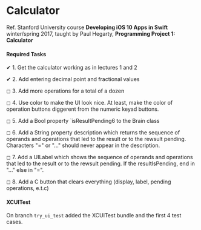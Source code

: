 #  Calculator

Ref. Stanford University course **Developing iOS 10 Apps in Swift** winter/spring 2017, taught by Paul Hegarty, **Programming Project 1: Calculator**

#### Required Tasks
✔ 1. Get the calculator working as in lectures 1 and 2

✔ 2. Add entering decimal point and fractional values

◻ 3. Add more operations for a total of a dozen

◻ 4. Use color to make the UI look nice. At least, make the color of operation buttons diggerent from the numeric keyad buttons.

◻ 5. Add a Bool property `isResultPending6 to the Brain class

◻ 6. Add a String property description which returns the sequence of operands and operations that led to the result or to the rewsult pending. Characters "=" or "..." should never appear in the description.

◻ 7. Add a UILabel which shows the sequence of operands and operations that led to the result or to the rewsult pending. If the resultIsPending, end in "..." else in "=".

◻ 8. Add a C button that clears everything (display, label, pending operations, e.t.c)


#### XCUITest

On branch `try_ui_test` added the XCUITest bundle and the first 4 test cases.
